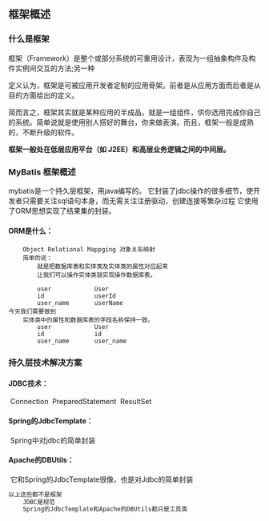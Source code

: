 ## 框架概述

### 什么是框架

​	框架（Framework）是整个或部分系统的可重用设计，表现为一组抽象构件及构件实例间交互的方法;另一种 

定义认为，框架是可被应用开发者定制的应用骨架。前者是从应用方面而后者是从目的方面给出的定义。 

​	简而言之，框架其实就是某种应用的半成品，就是一组组件，供你选用完成你自己的系统。简单说就是使用别人搭好的舞台，你来做表演。而且，框架一般是成熟的，不断升级的软件。

**框架一般处在低层应用平台（如 J2EE）和高层业务逻辑之间的中间层。**

### MyBatis 框架概述

mybatis是一个持久层框架，用java编写的。
	它封装了jdbc操作的很多细节，使开发者只需要关注sql语句本身，而无需关注注册驱动，创建连接等繁杂过程
	它使用了ORM思想实现了结果集的封装。 

#### ORM是什么：

		Object Relational Mappging 对象关系映射
		简单的说：
			就是把数据库表和实体类及实体类的属性对应起来
			让我们可以操作实体类就实现操作数据库表。
	
			user			User
			id				userId
			user_name		userName
	今天我们需要做到
		实体类中的属性和数据库表的字段名称保持一致。
			user			User
			id				id
			user_name		user_name
### 持久层技术解决方案

#### 	JDBC技术：



​		Connection
​		PreparedStatement
​		ResultSet

#### 	Spring的JdbcTemplate：

​		Spring中对jdbc的简单封装

#### 	Apache的DBUtils：

​		它和Spring的JdbcTemplate很像，也是对Jdbc的简单封装

```markdown
以上这些都不是框架
	JDBC是规范
	Spring的JdbcTemplate和Apache的DBUtils都只是工具类
```

